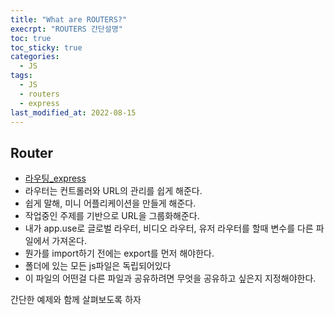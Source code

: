 ```yaml
---
title: "What are ROUTERS?"
execrpt: "ROUTERS 간단설명"
toc: true
toc_sticky: true
categories:
  - JS
tags:
  - JS
  - routers
  - express
last_modified_at: 2022-08-15
---
```


## Router

- [라우팅_express](https://expressjs.com/ko/starter/basic-routing.html)
- 라우터는 컨트롤러와 URL의 관리를 쉽게 해준다.
- 쉽게 말해, 미니 어플리케이션을 만들게 해준다.
- 작업중인 주제를 기반으로 URL을 그룹화해준다.
- 내가 app.use로 글로벌 라우터, 비디오 라우터, 유저 라우터를 할때 변수를 다른 파일에서 가져온다. 
- 뭔가를 import하기 전에는 export를 먼저 해야한다.
- 폴더에 있는 모든 js파일은 독립되어있다
- 이 파일의 어떤걸 다른 파일과 공유하려면 무엇을 공유하고 싶은지 지정해야한다.

간단한 예제와 함께 살펴보도록 하자

```

```
 